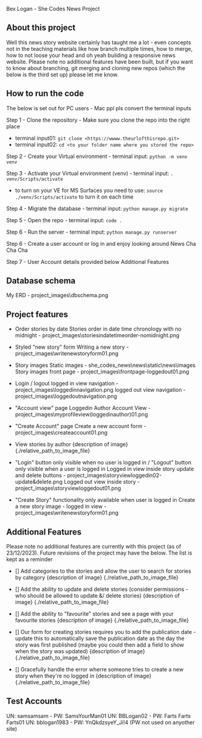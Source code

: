 Bex Logan - She Codes News Project

## About this project
Well this news story website certainly has taught me a lot - even concepts not in the teaching materials like how branch multiple times, how to merge, how to not loose your head and oh yeah building a responsive news website. Please note no additional features have been built, but if you want to know about branching, git merging and cloning new repos (which the below is the third set up) please let me know.

## How to run the code
The below is set out for PC users - Mac ppl pls convert the terminal inputs

Step 1 - Clone the repository - Make sure you clone the repo into the right place
- terminal input01: `git clone <https://wwww.theurlofthisrepo.git>`
- terminal input02: `cd <to your folder name where you stored the repo>`

Step 2 - Create your Virtual environment - terminal input: `python -m venv venv`

Step 3 - Activate your Virtual environment (venv) - terminal input: `. venv/Scripts/activate`
- to turn on your VE for MS Surfaces you need to use: `source ./venv/Scripts/activate` to turn it on each time

Step 4 - Migrate the database - terminal input: `python manage.py migrate`

Step 5 - Open the repo - terminal input: `code .`

Step 6 - Run the server - terminal input: `python manage.py runserver`

Step 6 - Create a user account or log in and enjoy looking around News Cha Cha Cha

Step 7 - User Account details provided below Additional Features

## Database schema
My ERD - project_images\dbschema.png

## Project features
- Order stories by date
Stories order in date time chronology with no midnight - project_images\storiesindatetimeorder-nomidnight.png

- Styled "new story" form
Writing a new story - project_images\writenewstoryform01.png

- Story images
Static images - she_codes_news\news\static\news\images
Story images front page - project_images\frontpage-loggedout01.png

- Login / logout
logged in view navigation - project_images\loggedinnavigation.png
logged out view navigation - project_images\loggedoutnavigation.png

- "Account view" page
Loggedin Author Account View - project_images\myprofileview(loggedinauthor)01.png

- "Create Account" page
Create a new account form - project_images\createaccount01.png

- View stories by author
{description of image} {./relative_path_to_image_file}

- "Login" button only visible when no user is logged in / "Logout" button only visible when a user is logged in
Logged in view inside story update and delete buttons - project_images\storyviewloggedin02-update&delete.png
Logged out view inside story - project_images\storyviewloggedout01.png

- "Create Story" functionality only available when user is logged in
Create a new story image - logged in view - project_images\writenewstoryform01.png

## Additional Features
Please note no additional features are currently with this project (as of 23/12/2023). Future revisions of the project may have the below. The list is kept as a reminder

- [] Add categories to the stories and allow the user to search for stories by category
{description of image} {./relative_path_to_image_file}

- [] Add the ability to update and delete stories (consider permissions - who should be allowed to update &/ delete stories)
{description of image} {./relative_path_to_image_file}

- [] Add the ability to "favourite" stories and see a page with your favourite stories
{description of image} {./relative_path_to_image_file}

- [] Our form for creating stories requires you to add the publication date - update this to automatically save the publication date as the day the story was first published (maybe you could then add a field to show when the story was updated)
{description of image} {./relative_path_to_image_file}

- [] Gracefully handle the error wherre someone tries to create a new story when they're no logged in
{description of image} {./relative_path_to_image_file}

## Test Accounts
UN: samsamsam - PW: SamsYourMan01
UN: BBLogan02 - PW: Farts Farts Farts01
UN: bblogan1983 - PW: YnQkdzsyeY_Ji!4 (PW not used on anyother site)

